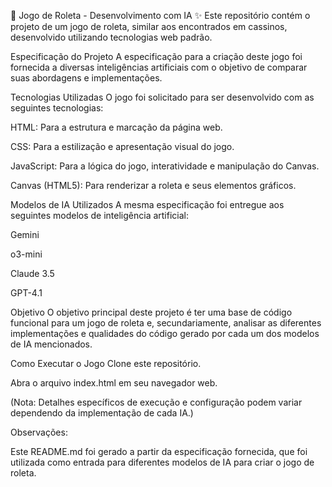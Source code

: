 🎲 Jogo de Roleta - Desenvolvimento com IA ✨
Este repositório contém o projeto de um jogo de roleta, similar aos encontrados em cassinos, desenvolvido utilizando tecnologias web padrão.

Especificação do Projeto
A especificação para a criação deste jogo foi fornecida a diversas inteligências artificiais com o objetivo de comparar suas abordagens e implementações.

Tecnologias Utilizadas
O jogo foi solicitado para ser desenvolvido com as seguintes tecnologias:

HTML: Para a estrutura e marcação da página web.

CSS: Para a estilização e apresentação visual do jogo.

JavaScript: Para a lógica do jogo, interatividade e manipulação do Canvas.

Canvas (HTML5): Para renderizar a roleta e seus elementos gráficos.

Modelos de IA Utilizados
A mesma especificação foi entregue aos seguintes modelos de inteligência artificial:

Gemini

o3-mini

Claude 3.5

GPT-4.1

Objetivo
O objetivo principal deste projeto é ter uma base de código funcional para um jogo de roleta e, secundariamente, analisar as diferentes implementações e qualidades do código gerado por cada um dos modelos de IA mencionados.

Como Executar o Jogo
Clone este repositório.

Abra o arquivo index.html em seu navegador web.

(Nota: Detalhes específicos de execução e configuração podem variar dependendo da implementação de cada IA.)

Observações:

Este README.md foi gerado a partir da especificação fornecida, que foi utilizada como entrada para diferentes modelos de IA para criar o jogo de roleta.
